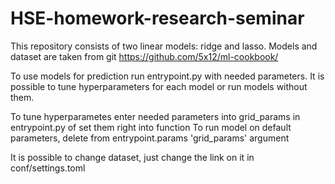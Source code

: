 # HSE-homework-research-seminar
This repository consists of two linear models: ridge and lasso.
Models and dataset are taken from git https://github.com/5x12/ml-cookbook/


To use models for prediction run entrypoint.py with needed parameters.
It is possible to tune hyperparameters for each model or run models without them.

To tune hyperparametes enter needed parameters into grid_params in entrypoint.py of set them right into function
To run model on default parameters, delete from entrypoint.params 'grid_params' argument 

It is possible to change dataset, just change the link on it in conf/settings.toml
